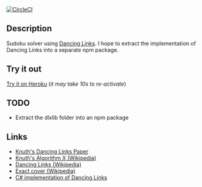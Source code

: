[![CircleCI](https://circleci.com/gh/taylorjg/sudoku-dlx-js.svg?style=svg)](https://circleci.com/gh/taylorjg/sudoku-dlx-js)

## Description

Sudoku solver using [Dancing Links](https://en.wikipedia.org/wiki/Dancing_Links).
I hope to extract the implementation of Dancing Links into a separate npm package.

## Try it out

[Try it on Heroku](https://sudoku-dlx-js.herokuapp.com/)
(_it may take 10s to re-activate_)

## TODO

* Extract the dlxlib folder into an npm package

## Links

* [Knuth's Dancing Links Paper](http://arxiv.org/pdf/cs/0011047v1.pdf "Dancing Links Paper")
* [Knuth's Algorithm X (Wikipedia)](http://en.wikipedia.org/wiki/Algorithm_X "Knuth's Algorithm X (Wikipedia)")
* [Dancing Links (Wikipedia)](http://en.wikipedia.org/wiki/Dancing_Links "Dancing Links (Wikipedia)")
* [Exact cover (Wikipedia)](http://en.wikipedia.org/wiki/Exact_cover "Exact cover (Wikipedia)")
* [C# implementation of Dancing Links](https://github.com/taylorjg/DlxLib)
